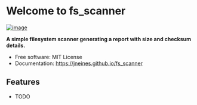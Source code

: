 # Welcome to fs_scanner


[![image](https://img.shields.io/pypi/v/fs_scanner.svg)](https://pypi.python.org/pypi/fs_scanner)


**A simple filesystem scanner generating a report with size and checksum details.**


-   Free software: MIT License
-   Documentation: <https://jneines.github.io/fs_scanner>
    

## Features

-   TODO
